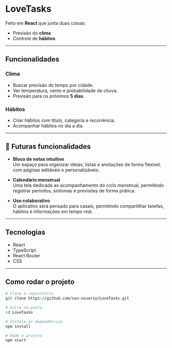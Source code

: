 # LoveTasks

Feito em **React** que junta duas coisas:
- Previsão do **clima**
- Controle de **hábitos**

---

## Funcionalidades

### Clima
- Buscar previsão do tempo por cidade.
- Ver temperatura, vento e probabilidade de chuva.
- Previsão para os próximos **5 dias**.

### Hábitos
- Criar hábitos com título, categoria e recorrência.
- Acompanhar hábitos no dia a dia.

---

## 🔮 Futuras funcionalidades

- **Bloco de notas intuitivo**  
  Um espaço para organizar ideias, listas e anotações de forma flexível, com páginas editáveis e personalizáveis.

- **Calendário menstrual**  
  Uma tela dedicada ao acompanhamento do ciclo menstrual, permitindo registrar períodos, sintomas e previsões de forma prática.

- **Uso colaborativo**  
  O aplicativo será pensado para casais, permitindo compartilhar tarefas, hábitos e informações em tempo real.

---

## Tecnologias
- React
- TypeScript
- React Router
- CSS

---

## Como rodar o projeto
```bash
# Clone o repositório
git clone https://github.com/seu-usuario/LoveTasks.git

# Entre na pasta
cd LoveTasks

# Instale as dependências
npm install

# Rode o projeto
npm start
